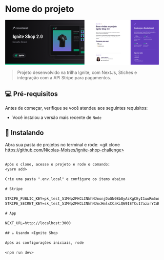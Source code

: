 # Nome do projeto

<!---Esses são exemplos. Veja https://shields.io para outras pessoas ou para personalizar este conjunto de escudos. Você pode querer incluir dependências, status do projeto e informações de licença aqui--->

<img src="/src/assets/cover.png" alt="Cover">

> Projeto desenvolvido na trilha Ignite, com NextJs, Stiches e integração com a API Stripe para pagamentos.


## 💻 Pré-requisitos

Antes de começar, verifique se você atendeu aos seguintes requisitos:
<!---Estes são apenas requisitos de exemplo. Adicionar, duplicar ou remover conforme necessário--->
* Você instalou a versão mais recente de `Node`

## 🚀 Instalando <Ignite Shop>

Abra sua pasta de projetos no terminal e rode:
<git clone https://github.com/Nicolas-Moises/ignite-shop-challenge>
```

Após o clone, acesse o projeto e rode o comando: 
<yarn add>

Crie uma pasta ".env.local" e configure os items abaixo

# Stripe

STRIPE_PUBLIC_KEY=pk_test_51MNp2FHCLINkhNJnonjDoGN0Bb8yAzXgCEyI1uoRm5omf2YSPnMsHdKIJ8qI6h3MCUuQqSvVD0Mr9WpPbknFILdT00K8OpaVPF
STRIPE_SECRET_KEY=sk_test_51MNp2FHCLINkhNJncHmlxCCaKiQ69IETCu17azxrYCdOYM1NoNaXETZJ2BPAKz27q4D1Omwm0R2xzbhzt9jzshTV00BmAR8Nzw

# App 

NEXT_URL=http://localhost:3000

## ☕ Usando <Ignite Shop

Após as configurações iniciais, rode

<npm run dev>

